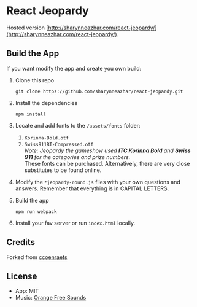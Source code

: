 # React Jeopardy

Hosted version [http://sharynneazhar.com/react-jeopardy/](http://sharynneazhar.com/react-jeopardy/).

## Build the App

If you want modify the app and create you own build:

1. Clone this repo
    ```
    git clone https://github.com/sharynneazhar/react-jeopardy.git
    ```

1. Install the dependencies
    ```
    npm install
    ```
1. Locate and add fonts to the `/assets/fonts` folder:  
   1. `Korinna-Bold.otf`  
   1. `Swiss911BT-Compressed.otf`  
*Note: Jeopardy the gameshow used* ***ITC Korinna Bold*** *and* ***Swiss 911*** *for the categories and prize numbers.*   
These fonts can be purchased. Alternatively, there are very close substitutes to be found online.

1. Modify the `*jeopardy-round.js` files with your own questions and answers.  Remember that everything is in CAPITAL LETTERS.

1. Build the app
    ```
    npm run webpack
    ```

1. Install your fav server or run `index.html` locally.
    
## Credits
Forked from [ccoenraets](https://ccoenraets.github.io/react-trivia/)

## License

- App: MIT
- Music: [Orange Free Sounds](http://www.orangefreesounds.com/jeopardy-theme-song/)
